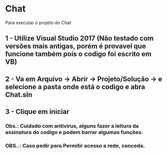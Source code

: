# Chat

Para executar o projeto do Chat

## 1 - Utilize Visual Studio 2017 (Não testado com versões mais antigas, porém é provavel que funcione também pois o codigo foi escrito em VB)
## 2 - Va em Arquivo -> Abrir -> Projeto/Solução -> e selecione a pasta onde está o codigo e abra Chat.sln
## 3 - Clique em iniciar

### Obs.: Cuidado com antivirus, alguns fazer a leitura da assinatura do codigo e podem barrar algumas funções.
### OBS..: Caso pedir para Permitir acesso a rede, conceda.

